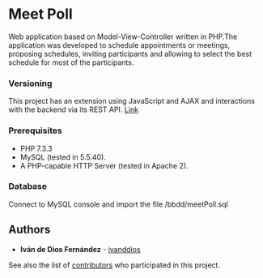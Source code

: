 # Meet Poll

Web application based on Model-View-Controller written in PHP.The application was developed to schedule appointments or meetings, proposing schedules, inviting participants and allowing to select the best schedule for most of the participants.

### Versioning

This project has an extension using JavaScript and AJAX and interactions with the backend via its REST API. [Link](https://github.com/meetPoll-front)

### Prerequisites

* PHP 7.3.3
* MySQL (tested in 5.5.40).
* A PHP-capable HTTP Server (tested in Apache 2).

### Database

Connect to MySQL console and import the file /bbdd/meetPoll.sql


## Authors

* **Iván de Dios Fernández** - [ivanddios](https://github.com/ivanddios)

See also the list of [contributors](https://github.com/ivanddios/meetPoll/contributors) who participated in this project.

